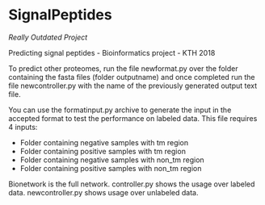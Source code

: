 # SignalPeptides
*Really Outdated Project*

Predicting signal peptides - Bioinformatics project - KTH 2018

To predict other proteomes, run the file newformat.py over the folder containing the fasta files (folder outputname) and once completed run the file newcontroller.py with the name of the previously generated output text file.

You can use the formatinput.py archive to generate the input in the accepted format to test the performance on labeled data. This file requires 4 inputs:
- Folder containing negative samples with tm region
- Folder containing positive samples with tm region
- Folder containing negative samples with non_tm region
- Folder containing positive samples with non_tm region

Bionetwork is the full network. controller.py shows the usage over labeled data. newcontroller.py shows usage over unlabeled data.
